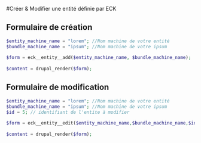 #Créer & Modifier une entité définie par ECK

## Formulaire de création
```php
$entity_machine_name = "lorem"; //Nom machine de votre entité
$bundle_machine_name = "ipsum"; //Nom machine de votre ipsum
 
$form = eck__entity__add($entity_machine_name, $bundle_machine_name);
 
$content = drupal_render($form); 
```

## Formulaire de modification

```php
$entity_machine_name = "lorem"; //Nom machine de votre entité
$bundle_machine_name = "ipsum"; //Nom machine de votre ipsum
$id = 5; // identifiant de l'entite à modifier
 
$form = eck__entity__edit($entity_machine_name,$bundle_machine_name,$id);
 
$content = drupal_render($form); 
```
